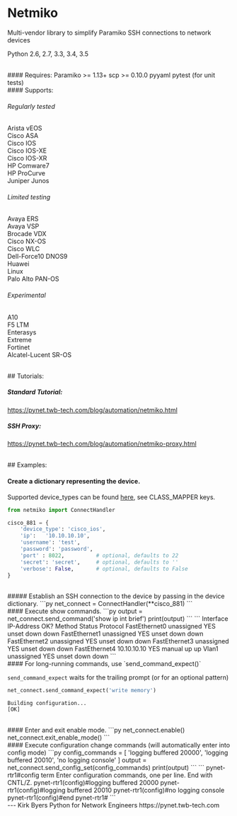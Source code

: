 Netmiko
=======

Multi-vendor library to simplify Paramiko SSH connections to network devices

Python 2.6, 2.7, 3.3, 3.4, 3.5  
  
<br>
#### Requires:
Paramiko >= 1.13+  
scp >= 0.10.0  
pyyaml  
pytest (for unit tests)   
  
  
<br>
#### Supports:
  
###### Regularly tested
Arista vEOS  
Cisco ASA  
Cisco IOS  
Cisco IOS-XE  
Cisco IOS-XR  
HP Comware7  
HP ProCurve  
Juniper Junos  
  
###### Limited testing
Avaya ERS  
Avaya VSP  
Brocade VDX  
Cisco NX-OS  
Cisco WLC  
Dell-Force10 DNOS9  
Huawei  
Linux  
Palo Alto PAN-OS  
  
###### Experimental
A10  
F5 LTM  
Enterasys  
Extreme  
Fortinet  
Alcatel-Lucent SR-OS  

   
<br>
## Tutorials:

##### Standard Tutorial: 
https://pynet.twb-tech.com/blog/automation/netmiko.html
  
##### SSH Proxy: 
https://pynet.twb-tech.com/blog/automation/netmiko-proxy.html
  
  
<br>
## Examples:

#### Create a dictionary representing the device.

Supported device_types can be found [here](https://github.com/ktbyers/netmiko/blob/master/netmiko/ssh_dispatcher.py), see CLASS_MAPPER keys.
```py
from netmiko import ConnectHandler

cisco_881 = {
    'device_type': 'cisco_ios',
    'ip':   '10.10.10.10',
    'username': 'test',
    'password': 'password',
    'port' : 8022,          # optional, defaults to 22
    'secret': 'secret',     # optional, defaults to ''
    'verbose': False,       # optional, defaults to False
}

```

<br>
##### Establish an SSH connection to the device by passing in the device dictionary.
```py
net_connect = ConnectHandler(**cisco_881)
```

<br>
#### Execute show commands.
```py
output = net_connect.send_command('show ip int brief')
print(output)
```
```
Interface                  IP-Address      OK? Method Status                Protocol
FastEthernet0              unassigned      YES unset  down                  down    
FastEthernet1              unassigned      YES unset  down                  down    
FastEthernet2              unassigned      YES unset  down                  down    
FastEthernet3              unassigned      YES unset  down                  down    
FastEthernet4              10.10.10.10     YES manual up                    up      
Vlan1                      unassigned      YES unset  down                  down    
```

<br>
#### For long-running commands, use `send_command_expect()`

`send_command_expect` waits for the trailing prompt (or for an optional pattern)
```py
net_connect.send_command_expect('write memory')
```
```
Building configuration...
[OK]
```

<br>
#### Enter and exit enable mode.
```py
net_connect.enable()
net_connect.exit_enable_mode()
```

<br>
#### Execute configuration change commands (will automatically enter into config mode)
```py
config_commands = [ 'logging buffered 20000', 
                    'logging buffered 20010', 
                    'no logging console' ]
output = net_connect.send_config_set(config_commands)
print(output)
```
```
pynet-rtr1#config term
Enter configuration commands, one per line.  End with CNTL/Z.
pynet-rtr1(config)#logging buffered 20000
pynet-rtr1(config)#logging buffered 20010
pynet-rtr1(config)#no logging console
pynet-rtr1(config)#end
pynet-rtr1#
```
  
  
<br>
---    
Kirk Byers  
Python for Network Engineers  
https://pynet.twb-tech.com  
